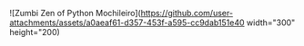 ![Zumbi Zen of Python Mochileiro](https://github.com/user-attachments/assets/a0aeaf61-d357-453f-a595-cc9dab151e40 width="300" height="200)
